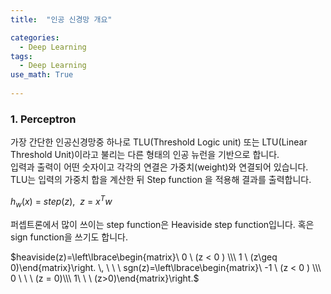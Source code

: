 ```yaml
---
title:  "인공 신경망 개요"

categories:
  - Deep Learning
tags:
  - Deep Learning
use_math: True
    
---
```




### 1. Perceptron

가장 간단한 인공신경망중 하나로 TLU(Threshold Logic unit) 또는 LTU(Linear Threshold Unit)이라고 불리는
다른 형태의 인공 뉴런을 기반으로 합니다.\
입력과 출력이 어떤 숫자이고 각각의 연결은 가중치(weight)와 연결되어 있습니다.\
TLU는 입력의 가중치 합을 계산한 뒤 Step function 을 적용해 결과를 출력합니다.

$h_w(x)\ =\ step(z),\ \ z\ =\ x^Tw$

퍼셉트론에서 많이 쓰이는 step function은 Heaviside step function입니다.
혹은 sign function을 쓰기도 합니다.

$heaviside(z)=\left\lbrace\begin{matrix}\ 0 \ (z < 0 ) \\\ 1 \ (z\geq 0)\end{matrix}\right. \, \  \ \ sgn(z)=\left\lbrace\begin{matrix}\ -1 \  (z < 0 ) \\\ 0 \ \ \ (z = 0)\\\ 1\ \ \ (z>0)\end{matrix}\right.$


